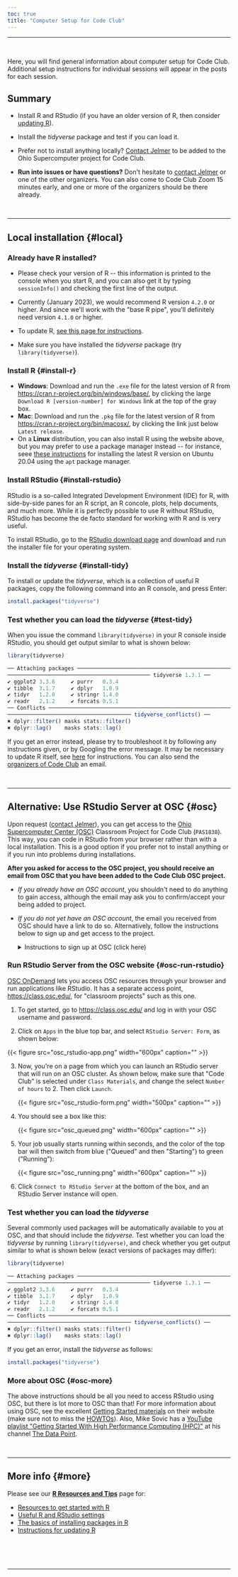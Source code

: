 ```yaml
---
toc: true
title: "Computer Setup for Code Club"
---
```


----

<br>

Here, you will find general information about computer setup for Code Club.
Additional setup instructions for individual sessions will appear in the posts for each session.

## Summary

- Install R and RStudio
  (if you have an older version of R, then consider [updating R](/tutorials/r-resources-tips/#updating-r)).
  
- Install the *tidyverse* package and test if you can load it.
  
- Prefer not to install anything locally?
  [Contact Jelmer](mailto:poelstra.1@osu.edu) to be added to the Ohio Supercomputer project for Code Club.

- **Run into issues or have questions?**
  Don't hesitate to [contact Jelmer](mailto:poelstra.1@osu.edu) or
  one of the other organizers.
  You can also come to Code Club Zoom 15 minutes early,
  and one or more of the organizers should be there already.

<br>

----

## Local installation {#local}

<div class="alert alert-note">
<div>

### Already have R installed?

- Please check your version of R -- this information is printed to the console
  when you start R, and you can also get it by typing `sessionInfo()` and checking
  the first line of the output.
  
- Currently (January 2023), we would recommend R version `4.2.0` or higher.
  And since we'll work with the "base R pipe",
  you'll definitely need version `4.1.0` or higher.
  
- To update R, [see this page for instructions](/tutorials/r-resources-tips/#updating-r).

- Make sure you have installed the *tidyverse* package (try `library(tidyverse)`).
  
</div>
</div>

### Install R {#install-r}

- **Windows**: Download and run the `.exe` file for the latest version of R from <https://cran.r-project.org/bin/windows/base/>,
  by clicking the large `Download R [version-number] for Windows` link at the top of the gray box.
- **Mac**: Download and run the `.pkg` file for the latest version of R from <https://cran.r-project.org/bin/macosx/>,
  by clicking the link just below `Latest release`.
- On a **Linux** distribution, you can also install R using the website above, but you may prefer to use
  a package manager instead -- for instance, seee [these instructions](https://linuxize.com/post/how-to-install-r-on-ubuntu-20-04/)
  for installing the latest R version on Ubuntu 20.04 using the `apt` package manager.

### Install RStudio {#install-rstudio}

RStudio is a so-called Integrated Development Environment (IDE) for R,
with side-by-side panes for an R script, an R concole, plots, help documents, and much more.
While it is perfectly possible to use R without RStudio, RStudio has become
the de facto standard for working with R and is very useful.

To install RStudio, go to the [RStudio download page](https://rstudio.com/products/rstudio/download/#download)
and download and run the installer file for your operating system. 

### Install the *tidyverse* {#install-tidy}

To install or update the *tidyverse*, which is a collection of useful R packages,
copy the following command into an R console, and press Enter:

```r
install.packages("tidyverse")
```

### Test whether you can load the *tidyverse* {#test-tidy} 

When you issue the command `library(tidyverse)` in your R console inside RStudio,
you should get output similar to what is shown below:

```r
library(tidyverse)

── Attaching packages ──────────────────────────────────────────────────────────
───────────────────────────────────────────── tidyverse 1.3.1 ──
✔ ggplot2 3.3.6     ✔ purrr   0.3.4
✔ tibble  3.1.7     ✔ dplyr   1.0.9
✔ tidyr   1.2.0     ✔ stringr 1.4.0
✔ readr   2.1.2     ✔ forcats 0.5.1
── Conflicts ───────────────────────────────────────────────────────────────────
─────────────────────────────────────── tidyverse_conflicts() ──
✖ dplyr::filter() masks stats::filter()
✖ dplyr::lag()    masks stats::lag()
```

If you get an error instead, please try to troubleshoot it by following any instructions
given, or by Googling the error message.
It may be necessary to update R itself, see [here](/codeclub-novice/#updating-r) for instructions.
You can also send the [organizers of Code Club](https://biodash.github.io/codeclub-about/#organizers) an email.

<br>

----

## Alternative: Use RStudio Server at OSC {#osc}

Upon request ([contact Jelmer](mailto:poelstra.1@osu.edu)),
you can get access to the [Ohio Supercomputer Center (OSC)](http://osc.edu)
Classroom Project for Code Club (`PAS1838`).
This way, you can code in RStudio from your browser rather than with a local installation.
This is a good option if you prefer not to install anything or if you run
into problems during installations.

**After you asked for access to the OSC project,
you should receive an email from OSC that you have been added to the Code Club OSC project.**

- *If you already have an OSC account*,
  you shouldn't need to do anything to gain access,
  although the email may ask you to confirm/accept your being added to project.

- *If you do not yet have an OSC account*,
  the email you received from OSC should have a link to do so.
  Alternatively, follow the instructions below to sign up and get access to the project.
  
  <details>
  <summary>
  Instructions to sign up at OSC (click here)
  </summary>

  To sign up:
  
  - Go to <https://my.osc.edu/> and click the blue "*Sign Up*" bar.
  
  - In the bottom right portion of the form where you provide your info (see screenshot below),
    you should enter Code Club's Project Code, which is `PAS1838`.
    **If you want to use OSC, please do this on a day prior to your first Code Club participation.**
    This way, there is time to troubleshoot if needed. Moreover, the `Code Club` option on the
    Interactive Apps page below can take a few hours to appear after you become a member of the project.
  
  {{< figure src="osc_signup2.png" width="600px" caption="Enter Project Code PAS1838 in the red box (click to enlarge)" >}}
  
  </details>

### Run RStudio Server from the OSC website {#osc-run-rstudio}

[OSC OnDemand](https://ondemand.osc.edu/) lets you access OSC resources through your
browser and run applications like RStudio.
It has a separate access point, <https://class.osc.edu/>,
for "classroom projects" such as this one. 

1. To get started, go to <https://class.osc.edu/> and log in with your OSC username and password.

2. Click on `Apps` in the blue top bar, and select `RStudio Server: Form`, as shown below:
  
  {{< figure src="osc_rstudio-app.png" width="600px" caption="" >}}

3. Now, you're on a page from which you can launch an RStudio server that will run on an OSC cluster.
   As shown below, make sure that "Code Club" is selected under `Class Materials`,
   and change the select `Number of hours` to 2. Then click `Launch`.

   {{< figure src="osc_rstudio-form.png" width="500px" caption="" >}}
  
4. You should see a box like this:

   {{< figure src="osc_queued.png" width="600px" caption="" >}}

5. Your job usually starts running within seconds, and the color of the top
   bar will then switch from blue ("Queued" and then "Starting") to green ("Running"):
   
   {{< figure src="osc_running.png" width="600px" caption="" >}}

6. Click `Connect to RStudio Server` at the bottom of the box,
   and an RStudio Server instance will open.

### Test whether you can load the *tidyverse*

Several commonly used packages will be automatically available to you at OSC,
and that should include the *tidyverse*.
Test whether you can load the *tidyverse* by running `library(tidyverse)`,
and check whether you get output similar to what is shown below
(exact versions of packages may differ):

```r
library(tidyverse)

── Attaching packages ──────────────────────────────────────────────────────────
───────────────────────────────────────────── tidyverse 1.3.1 ──
✔ ggplot2 3.3.6     ✔ purrr   0.3.4
✔ tibble  3.1.7     ✔ dplyr   1.0.9
✔ tidyr   1.2.0     ✔ stringr 1.4.0
✔ readr   2.1.2     ✔ forcats 0.5.1
── Conflicts ───────────────────────────────────────────────────────────────────
─────────────────────────────────────── tidyverse_conflicts() ──
✖ dplyr::filter() masks stats::filter()
✖ dplyr::lag()    masks stats::lag()
```

If you get an error, install the *tidyverse* as follows:

```r
install.packages("tidyverse")
```
  
### More about OSC {#osc-more}

The above instructions should be all you need to access RStudio using OSC,
but there is lot more to OSC than that!
For more information about using OSC, see the excellent [Getting Started materials](https://www.osc.edu/resources/getting_started)
on their website (make sure not to miss the [HOWTOs](https://www.osc.edu/resources/getting_started/howto)).
Also, Mike Sovic has a [YouTube playlist "Getting Started With High Performance
Computing (HPC)"](https://www.youtube.com/playlist?list=PLxhIMi78eQeiJ0p7REEU5i7kJK3Vk2ek3)
at his channel [The Data Point](https://www.youtube.com/channel/UC2dB6jDTbqzlTM6edzfBSGQ). 

<br>

----

## More info {#more}

Please see our **[R Resources and Tips](/tutorials/r-resources-tips/)** page for:

- [Resources to get started with R](/tutorials/r-resources-tips/#r-resources)
- [Useful R and RStudio settings](/tutorials/r-resources-tips/#useful-settings)
- [The basics of installing packages in R](/tutorials/r-resources-tips/#installing-r-packages)
- [Instructions for updating R](/tutorials/r-resources-tips/#updating-r)

<br/> <br/> <br/>

----
